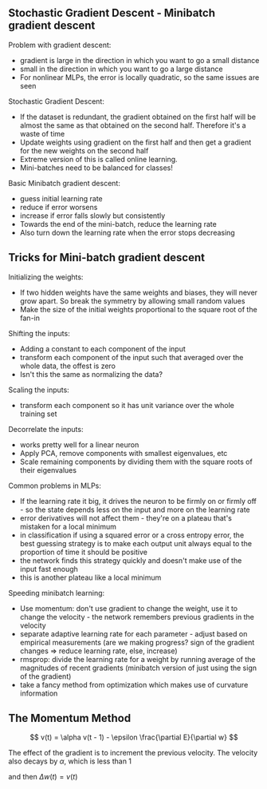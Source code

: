 Stochastic Gradient Descent - Minibatch gradient descent
----------------------------------------

Problem with gradient descent:

* gradient is large in the direction in which you want to go a small distance
* small in the direction in which you want to go a large distance
* For nonlinear MLPs, the error is locally quadratic, so the same issues are seen

Stochastic Gradient Descent:

* If the dataset is redundant, the gradient obtained on the first half will be almost the same as that obtained on the second half. Therefore it's a waste of time
* Update weights using gradient on the first half and then get a gradient for the new weights on the second half
* Extreme version of this is called online learning.
* Mini-batches need to be balanced for classes!

Basic Minibatch gradient descent:

* guess initial learning rate
* reduce if error worsens
* increase if error falls slowly but consistently
* Towards the end of the mini-batch, reduce the learning rate
* Also turn down the learning rate when the error stops decreasing

Tricks for Mini-batch gradient descent
---------------------------------

Initializing the weights:

* If two hidden weights have the same weights and biases, they will never grow apart. So break the symmetry by allowing small random values
* Make the size of the initial weights proportional to the square root of the fan-in

Shifting the inputs:

* Adding a constant to each component of the input
* transform each component of the input such that averaged over the whole data, the offest is zero
* Isn't this the same as normalizing the data?

Scaling the inputs:

* transform each component so it has unit variance over the whole training set

Decorrelate the inputs:

* works pretty well for a linear neuron
* Apply PCA, remove components with smallest eigenvalues, etc
* Scale remaining components by dividing them with the square roots of their eigenvalues

Common problems in MLPs:

* If the learning rate it big, it drives the neuron to be firmly on or firmly off - so the state depends less on the input and more on the learning rate
* error derivatives will not affect them - they're on a plateau that's mistaken for a local minimum
* in classification if using a squared error or a cross entropy error, the best guessing strategy is to make each output unit always equal to the proportion of time it should be positive
* the network finds this strategy quickly and doesn't make use of the input fast enough
* this is another plateau like a local minimum


Speeding minibatch learning:

* Use momentum: don't use gradient to change the weight, use it to change the velocity - the network remembers previous gradients in the velocity
* separate adaptive learning rate for each parameter - adjust based on empirical measurements (are we making progress? sign of the gradient changes => reduce learning rate, else, increase)
* rmsprop: divide the learning rate for a weight by running average of the magnitudes of recent gradients (minibatch version of just using the sign of the gradient)
* take a fancy method from optimization which makes use of curvature information

The Momentum Method
--------------------

$$ v(t) = \alpha v(t - 1) - \epsilon \frac{\partial E}{\partial w} $$

The effect of the gradient is to increment the previous velocity. The velocity also decays by $\alpha$, which is less than 1

and then
$\Delta w(t) = v(t)$